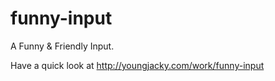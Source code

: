 funny-input
===========

A Funny & Friendly Input.

Have a quick look at <http://youngjacky.com/work/funny-input>
